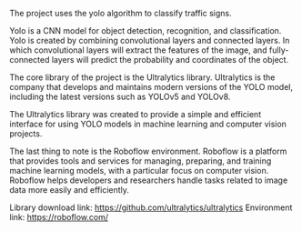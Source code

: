 
The project uses the yolo algorithm to classify traffic signs.

Yolo is a CNN model for object detection, recognition, and classification. Yolo is created by combining convolutional layers and connected layers. In which convolutional layers will extract the features of the image, and fully-connected layers will predict the probability and coordinates of the object.

The core library of the project is the Ultralytics library. Ultralytics is the company that develops and maintains modern versions of the YOLO model, including the latest versions such as YOLOv5 and YOLOv8.

The Ultralytics library was created to provide a simple and efficient interface for using YOLO models in machine learning and computer vision projects.

The last thing to note is the Roboflow environment. Roboflow is a platform that provides tools and services for managing, preparing, and training machine learning models, with a particular focus on computer vision. Roboflow helps developers and researchers handle tasks related to image data more easily and efficiently.

Library download link: https://github.com/ultralytics/ultralytics
Environment link: https://roboflow.com/
